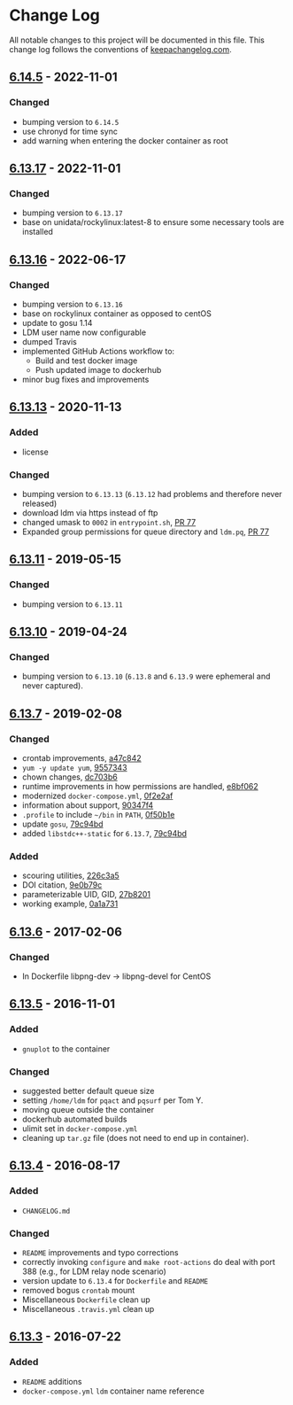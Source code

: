 # Change Log
All notable changes to this project will be documented in this file. This change log follows the conventions of [keepachangelog.com](http://keepachangelog.com/).

## [6.14.5] - 2022-11-01

### Changed
- bumping version to `6.14.5`
- use chronyd for time sync
- add warning when entering the docker container as root


## [6.13.17] - 2022-11-01

### Changed
- bumping version to `6.13.17`
- base on unidata/rockylinux:latest-8 to ensure some necessary tools are
  installed

## [6.13.16] - 2022-06-17

### Changed
- bumping version to `6.13.16`
- base on rockylinux container as opposed to centOS
- update to gosu 1.14
- LDM user name now configurable
- dumped Travis
- implemented GitHub Actions workflow to:
  - Build and test docker image
  - Push updated image to dockerhub
- minor bug fixes and improvements

## [6.13.13] - 2020-11-13

### Added
- license

### Changed
- bumping version to `6.13.13` (`6.13.12` had problems and therefore never released)
- download ldm via https instead of ftp
- changed umask to `0002` in `entrypoint.sh`, [PR 77](https://github.com/Unidata/ldm-docker/pull/77)
- Expanded group permissions for queue directory and `ldm.pq`, [PR 77](https://github.com/Unidata/ldm-docker/pull/77)

## [6.13.11] - 2019-05-15

### Changed
- bumping version to `6.13.11`

## [6.13.10] - 2019-04-24

### Changed
- bumping version to `6.13.10` (`6.13.8` and `6.13.9` were ephemeral and never captured).

## [6.13.7] - 2019-02-08

### Changed
- crontab improvements, [a47c842](https://github.com/Unidata/ldm-docker/commit/a47c842)
- `yum -y update yum`, [9557343](https://github.com/Unidata/ldm-docker/commit/9557343)
- chown changes, [dc703b6](https://github.com/Unidata/ldm-docker/commit/dc703b6)
- runtime improvements in how permissions are handled, [e8bf062](https://github.com/Unidata/ldm-docker/commit/e8bf062)
- modernized `docker-compose.yml`, [0f2e2af](https://github.com/Unidata/ldm-docker/commit/0f2e2af)
- information about support, [90347f4](https://github.com/Unidata/ldm-docker/commit/90347f4)
- `.profile` to include `~/bin` in `PATH`, [0f50b1e](https://github.com/Unidata/ldm-docker/commit/0f50b1e)
- update `gosu`, [79c94bd](https://github.com/Unidata/ldm-docker/commit/79c94bd)
- added `libstdc++-static` for `6.13.7`, [79c94bd](https://github.com/Unidata/ldm-docker/commit/79c94bd)

### Added
- scouring utilities, [226c3a5](https://github.com/Unidata/ldm-docker/commit/226c3a5)
- DOI citation, [9e0b79c](https://github.com/Unidata/ldm-docker/commit/9e0b79c)
- parameterizable UID, GID, [27b8201](https://github.com/Unidata/ldm-docker/commit/27b8201)
- working example, [0a1a731](https://github.com/Unidata/ldm-docker/commit/0a1a731)

## [6.13.6] - 2017-02-06

### Changed

- In Dockerfile libpng-dev -> libpng-devel for CentOS

## [6.13.5] - 2016-11-01

### Added

- `gnuplot` to the container

### Changed

- suggested better default queue size
- setting `/home/ldm` for `pqact` and `pqsurf` per Tom Y.
- moving queue outside the container
- dockerhub automated builds
- ulimit set in `docker-compose.yml`
- cleaning up `tar.gz` file (does not need to end up in container).

## [6.13.4] - 2016-08-17

### Added

- `CHANGELOG.md`

### Changed

- `README` improvements and typo corrections
- correctly invoking `configure` and `make root-actions` do deal with port 388 (e.g., for LDM relay node scenario)
- version update to `6.13.4` for `Dockerfile` and `README`
- removed bogus `crontab` mount
- Miscellaneous `Dockerfile` clean up
- Miscellaneous `.travis.yml` clean up

## [6.13.3] - 2016-07-22

### Added
- `README` additions
- `docker-compose.yml` `ldm` container name reference

[Unreleased]: https://github.com/Unidata/ldm-docker/compare/v6.14.5...HEAD
[6.14.5]: https://github.com/Unidata/ldm-docker/compare/v6.13.17...v6.14.5
[6.13.17]: https://github.com/Unidata/ldm-docker/compare/v6.13.16...v6.13.17
[6.13.16]: https://github.com/Unidata/ldm-docker/compare/v6.13.13...v6.13.16
[6.13.13]: https://github.com/Unidata/ldm-docker/compare/v6.13.11...v6.13.13
[6.13.11]: https://github.com/Unidata/ldm-docker/compare/v6.13.10...v6.13.11
[6.13.10]: https://github.com/Unidata/ldm-docker/compare/v6.13.7...v6.13.10
[6.13.7]: https://github.com/Unidata/ldm-docker/compare/v6.13.6...v6.13.7
[6.13.6]: https://github.com/Unidata/ldm-docker/compare/v6.13.5...v6.13.6
[6.13.5]: https://github.com/Unidata/ldm-docker/compare/v6.13.4...v6.13.5
[6.13.4]: https://github.com/Unidata/ldm-docker/compare/v6.13.3...v6.13.4
[6.13.3]: https://github.com/Unidata/ldm-docker/compare/v6.13.2...v6.13.3
